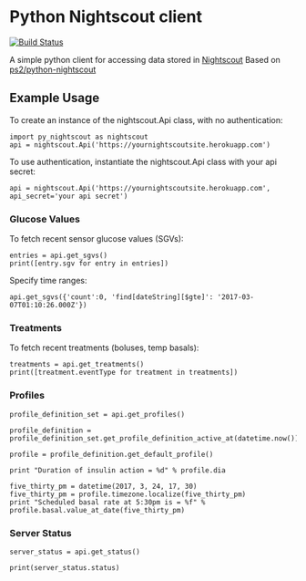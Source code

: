 # Python Nightscout client

[![Build Status](https://travis-ci.org/marciogranzotto/py-nightscout.svg?branch=master)](https://travis-ci.org/marciogranzotto/py-nightscout)

A simple python client for accessing data stored in [Nightscout](https://github.com/nightscout/cgm-remote-monitor)
Based on [ps2/python-nightscout](https://github.com/ps2/python-nightscout)

## Example Usage

To create an instance of the nightscout.Api class, with no authentication:

    import py_nightscout as nightscout
    api = nightscout.Api('https://yournightscoutsite.herokuapp.com')

To use authentication, instantiate the nightscout.Api class with your
api secret:

    api = nightscout.Api('https://yournightscoutsite.herokuapp.com', api_secret='your api secret')

### Glucose Values

To fetch recent sensor glucose values (SGVs):

    entries = api.get_sgvs()
    print([entry.sgv for entry in entries])

Specify time ranges:

    api.get_sgvs({'count':0, 'find[dateString][$gte]': '2017-03-07T01:10:26.000Z'})

### Treatments

To fetch recent treatments (boluses, temp basals):

    treatments = api.get_treatments()
    print([treatment.eventType for treatment in treatments])

### Profiles

    profile_definition_set = api.get_profiles()

    profile_definition = profile_definition_set.get_profile_definition_active_at(datetime.now())

    profile = profile_definition.get_default_profile()

    print "Duration of insulin action = %d" % profile.dia

    five_thirty_pm = datetime(2017, 3, 24, 17, 30)
    five_thirty_pm = profile.timezone.localize(five_thirty_pm)
    print "Scheduled basal rate at 5:30pm is = %f" % profile.basal.value_at_date(five_thirty_pm)

### Server Status

    server_status = api.get_status()

    print(server_status.status)

